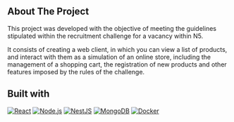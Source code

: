 ## About The Project
<p>This project was developed with the objective of meeting the guidelines stipulated within the recruitment challenge for a vacancy within N5.

It consists of creating a web client, in which you can view a list of products, and interact with them as a simulation of an online store, including the management of a shopping cart, the registration of new products and other features imposed by the rules of the challenge.</p>

## Built with

[![React][React.io]][React-url]
[![Node.js][Nodejs.io]][Node-url]
[![NestJS][Nestjs.io]][Nest-url]
[![MongoDB][Mongodb.io]][Mongo-url]
[![Docker][Docker.io]][Docker-url]


[React.io]: https://img.shields.io/badge/react-00C6F7?style=for-the-badge&logo=react&logoColor=white
[Nodejs.io]: https://img.shields.io/badge/nodejs-43853D?style=for-the-badge&logo=node.js&logoColor=white
[Nestjs.io]: https://img.shields.io/badge/nestjs-E0234E?style=for-the-badge&logo=nestjs&logoColor=white
[Mongodb.io]: https://img.shields.io/badge/mongodb-023430?style=for-the-badge&logo=mongodb&logoColor=white
[Docker.io]: https://img.shields.io/badge/docker-1D63ED?style=for-the-badge&logo=docker&logoColor=white


[React-url]: https://angular.io/
[Node-url]: https://nodejs.org/
[Nest-url]: https://nestjs.com/
[Mongo-url]:  https://www.mongodb.com/
[Docker-url]: https://www.docker.com/